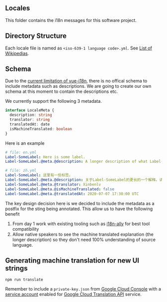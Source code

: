 ## Locales
This folder contains the i18n messages for this software project. 

## Directory Structure
Each locale file is named as `<iso-639-1 language code>.yml`. See [List of Wikipedias](https://en.wikipedia.org/wiki/List_of_Wikipedias).

## Schema
Due to the [current limitation of vue-i18n](https://github.com/intlify/vue-i18n-next/issues/71), there is no offical schema to include metadata such as descriptions. We are going to create our own schema at this moment to contain the descriptions etc.

We currently support the following 3 metadata.

<!-- TODO(xinbenlv): add machine-translated annotation in `npm run translate` -->

```typescript
interface LocaleMeta {
  description: string
  translator: string
  translatedAt: date
  isMachineTranslated: boolean
}

```

Here is an example

```yml
# file: en.yml
Label-SomeLabel: Here is some label.
Label-SomeLabel.@meta.@description: A longer description of what Label-SomeLabel does. Please note there is a period sign at the end. 

# file: zh.yml
Label-SomeLabel: 这里有一些标签。
Label-SomeLabel.@meta.@description: 关于Label-SomeLabel的更长的一个解释。请注意结尾有一个句号。
Label-SomeLabel.@meta.@translator: Xinbenlv
Label-SomeLabel.@meta.@isMachineTranslated: false
Label-SomeLabel.@meta.@translatedAt: 2020-07-07 17:30:00 UTC
```

The key design decision here is we decided to include the metadata as a postfix for the sting being annotated. 
This allow us to have the following benefit

1. From day 1 work with existing tooling such as [i18n-ally](https://github.com/antfu/i18n-ally) for best tool compatibility
2. Allow native speakers to see the machine translated explanation (the longer description) so they don't need 100% understanding of source language.

## Generating machine translation for new UI strings

```shell
npm run translate
```

Remember to include a `private-key.json` from [Google Cloud Console](https://console.cloud.google.com/) with a [service account](https://cloud.google.com/iam/docs/understanding-service-accounts) enabled for [Google Cloud Translation API](https://cloud.google.com/translate) service.

